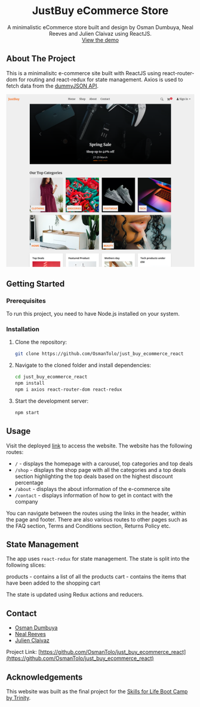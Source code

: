 <br />
<div align="center">
  <h1 align="center">JustBuy eCommerce Store</h1>
  <p align="center">
    A minimalistic eCommerce store built and design by Osman Dumbuya, Neal Reeves and Julien Claivaz using ReactJS.
    <br />
    <a href="https://main--unrivaled-parfait-118a74.netlify.app/">View the demo</a>
  </p>
</div>

## About The Project

This is a minimalisitc e-commerce site built with ReactJS using react-router-dom for routing and react-redux for state management. Axios is used to fetch data from the [dummyJSON API](https://dummyjson.com).

![Screenshot of the webpage](./src/assets/images/justBuy-eCommerce.png)

## Getting Started

### Prerequisites

To run this project, you need to have Node.js installed on your system.

### Installation

1. Clone the repository:
   ```sh
   git clone https://github.com/OsmanTolo/just_buy_ecommerce_react
   ```
2. Navigate to the cloned folder and install dependencies:
   ```sh
   cd just_buy_ecommerce_react
   npm install
   npm i axios react-router-dom react-redux
   ```
3. Start the development server:
   ```sh
   npm start
   ```

## Usage

Visit the deployed [link](https://main--unrivaled-parfait-118a74.netlify.app/) to access the website. The website has the following routes:

- `/` - displays the homepage with a carousel, top categories and top deals
- `/shop` - displays the shop page with all the categories and a top deals section highlighting the top deals based on the highest discount percentage
- `/about` - displays the about information of the e-commerce site
- `/contact` - displays information of how to get in contact with the company

You can navigate between the routes using the links in the header, within the page and footer. There are also various routes to other pages such as the FAQ section, Terms and Conditions section, Returns Policy etc.

## State Management

The app uses `react-redux` for state management. The state is split into the following slices:

products - contains a list of all the products
cart - contains the items that have been added to the shopping cart

The state is updated using Redux actions and reducers.

## Contact

- [Osman Dumbuya](https://twitter.com/OsmanTolo_)
- [Neal Reeves ](https://github.com/Spacepineapple)
- [Julien Claivaz](https://github.com/Julclay)

Project Link: [https://github.com/OsmanTolo/just_buy_ecommerce_react](https://github.com/OsmanTolo/just_buy_ecommerce_react)

## Acknowledgements

This website was built as the final project for the [Skills for Life Boot Camp by Trinity](https://skillsforlife.campaign.gov.uk/courses/skills-bootcamps/).
